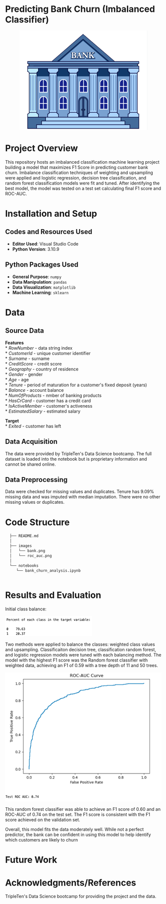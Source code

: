 # Predicting Bank Churn (Imbalanced Classifier)

<p align="center">
  <img src="/images/bank.png" 
  alt="Image of gold recovery stages">
</p>

# Project Overview

This repository hosts an imbalanced classification machine learning project building a model that maximizes F1 Score in predicting customer bank churn. Imbalance classification techniques of weighting and upsampling were applied and logistic regression, decision tree classification, and random forest classification models were fit and tuned. After identifying the best model, the model was tested on a test set calculating final F1 score and ROC-AUC.

# Installation and Setup

## Codes and Resources Used

  - <b>Editor Used</b>: Visual Studio Code
  - <b>Python Version</b>: 3.10.9

## Python Packages Used

  - <b>General Purpose</b>: ```numpy```
  - <b>Data Manipulation</b>: ```pandas```
  - <b>Data Visualization</b>: ```matplotlib```
  - <b>Machine Learning</b>: ```sklearn```
    
# Data

## Source Data

<b>Features</b>  
    * *RowNumber* - data string index  
    * *CustomerId* - unique customer identifier  
    * *Surname* - surname  
    * *CreditScore* - credit score  
    * *Geography* - country of residence  
    * *Gender* - gender  
    * *Age* - age  
    * *Tenure* - period of maturation for a customer's fixed deposit (years)  
    * *Balance* - account balance  
    * *NumOfProducts* - nmber of banking products  
    * *HasCrCard* - customer has a credit card  
    * *IsActiveMember* - customer's activeness  
    * *EstimatedSalary* - estimated salary  

<b>Target</b>  
    * *Exited* - customer has left  


## Data Acquisition

The data were provided by TripleTen's Data Science bootcamp. The full dataset is loaded into the notebook but is proprietary information and cannot be shared online.

## Data Preprocessing

Data were checked for missing values and duplicates. Tenure has 9.09% missing data and was imputed with median imputation. There were no other missing values or duplicates.
 
# Code Structure
```
  ├── README.md          
  │
  ├── images
  │   └── bank.png  
  │   └── roc_auc.png    
  │
  └── notebooks  
     └── bank_churn_analysis.ipynb
 
```

# Results and Evaluation

Initial class balance:

<p align="left">
  <img src="/images/class_balance.png" 
  alt="ROC-AUC of Test Set">
</p>

Two methods were applied to balance the classes: weighted class values and upsampling. Classificaiton decision tree, classification random forest, and logistic regression models were tuned with each balancing method. The model with the highest F1 score was the Random forest classifier with weighted data, achieving an F1 of 0.59 with a tree depth of 11 and 50 trees.  

<p align="center">
  <img src="/images/roc_auc.png" 
  alt="ROC-AUC of Test Set">
</p>

This random forest classifier was able to achieve an F1 score of 0.60 and an ROC-AUC of 0.74 on the test set. The F1 score is consistent with the F1 score achieved on the validation set.

Overall, this model fits the data moderately well. While not a perfect predictor, the bank can be confident in using this model to help identify which customers are likely to churn


# Future Work

# Acknowledgments/References

TripleTen's Data Science bootcamp for providing the project and the data.

